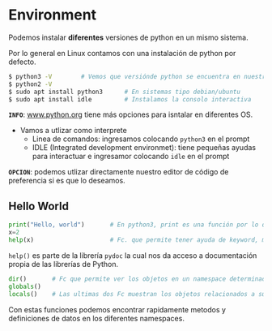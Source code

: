 # Environment
Podemos instalar **diferentes** versiones de python en un mismo sistema.

Por lo general en Linux contamos con una instalación de python por defecto.

```bash
$ python3 -V		# Vemos que versiónde python se encuentra en nuestro OS.
$ python2 -V
$ sudo apt install python3		# En sistemas tipo debian/ubuntu
$ sudo apt install idle			# Instalamos la consolo interactiva
```

**`INFO`**: www.python.org tiene más opciones para isntalar en diferentes OS.

- Vamos a utlizar como interprete
  - Linea de comandos: ingresamos colocando `python3` en el prompt
  - IDLE (Integrated development environmet): tiene pequeñas ayudas para interactuar e ingresamor colocando `idle` en el prompt

**`OPCION`**: podemos utlizar directamente nuestro editor de código de preferencia si es que lo deseamos.

## Hello World
```python
print("Hello, world")		# En python3, print es una función por lo que debemos usarla de esta manera
x=2
help(x)						# Fc. que permite tener ayuda de keyword, modulos o topics
```

`help()` es parte de la librería `pydoc` la cual nos da acceso a documentación propia de las librerías de Python.

```python
dir()		# Fc que permite ver los objetos en un namespace determinado. Sin parametros muestra los **objetos Globales**
globals()
locals()	# Las ultimas dos Fc muestran los objetos relacionados a sus valores.
```
Con estas funciones podemos encontrar rapidamente metodos y definiciones de datos en los diferentes namespaces.
